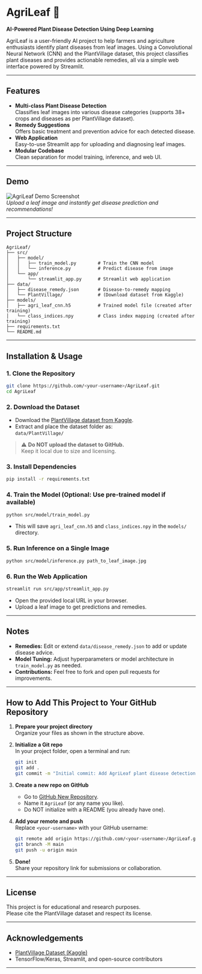 # AgriLeaf 🌱

**AI-Powered Plant Disease Detection Using Deep Learning**

AgriLeaf is a user-friendly AI project to help farmers and agriculture enthusiasts identify plant diseases from leaf images. Using a Convolutional Neural Network (CNN) and the PlantVillage dataset, this project classifies plant diseases and provides actionable remedies, all via a simple web interface powered by Streamlit.

---

## Features

- **Multi-class Plant Disease Detection**  
  Classifies leaf images into various disease categories (supports 38+ crops and diseases as per PlantVillage dataset).
- **Remedy Suggestions**  
  Offers basic treatment and prevention advice for each detected disease.
- **Web Application**  
  Easy-to-use Streamlit app for uploading and diagnosing leaf images.
- **Modular Codebase**  
  Clean separation for model training, inference, and web UI.

---

## Demo

![AgriLeaf Demo Screenshot](demo_screenshot.png)  
*Upload a leaf image and instantly get disease prediction and recommendations!*

---

## Project Structure

```
AgriLeaf/
├── src/
│   ├── model/
│   │   ├── train_model.py        # Train the CNN model
│   │   └── inference.py          # Predict disease from image
│   └── app/
│       └── streamlit_app.py      # Streamlit web application
├── data/
│   ├── disease_remedy.json       # Disease-to-remedy mapping
│   └── PlantVillage/             # (Download dataset from Kaggle)
├── models/
│   ├── agri_leaf_cnn.h5          # Trained model file (created after training)
│   └── class_indices.npy         # Class index mapping (created after training)
├── requirements.txt
└── README.md
```

---

## Installation & Usage

### 1. Clone the Repository

```bash
git clone https://github.com/<your-username>/AgriLeaf.git
cd AgriLeaf
```

### 2. Download the Dataset

- Download the [PlantVillage dataset from Kaggle](https://www.kaggle.com/datasets/emmarex/plantdisease).
- Extract and place the dataset folder as:  
  `data/PlantVillage/`

> ⚠️ **Do NOT upload the dataset to GitHub.**  
> Keep it local due to size and licensing.

### 3. Install Dependencies

```bash
pip install -r requirements.txt
```

### 4. Train the Model (Optional: Use pre-trained model if available)

```bash
python src/model/train_model.py
```
- This will save `agri_leaf_cnn.h5` and `class_indices.npy` in the `models/` directory.

### 5. Run Inference on a Single Image

```bash
python src/model/inference.py path_to_leaf_image.jpg
```

### 6. Run the Web Application

```bash
streamlit run src/app/streamlit_app.py
```
- Open the provided local URL in your browser.
- Upload a leaf image to get predictions and remedies.

---

## Notes

- **Remedies:** Edit or extend `data/disease_remedy.json` to add or update disease advice.
- **Model Tuning:** Adjust hyperparameters or model architecture in `train_model.py` as needed.
- **Contributions:** Feel free to fork and open pull requests for improvements.

---

## How to Add This Project to Your GitHub Repository

1. **Prepare your project directory**  
   Organize your files as shown in the structure above.

2. **Initialize a Git repo**  
   In your project folder, open a terminal and run:
   ```bash
   git init
   git add .
   git commit -m "Initial commit: Add AgriLeaf plant disease detection project"
   ```

3. **Create a new repo on GitHub**  
   - Go to [GitHub New Repository](https://github.com/new).
   - Name it `AgriLeaf` (or any name you like).
   - Do NOT initialize with a README (you already have one).

4. **Add your remote and push**  
   Replace `<your-username>` with your GitHub username:
   ```bash
   git remote add origin https://github.com/<your-username>/AgriLeaf.git
   git branch -M main
   git push -u origin main
   ```

5. **Done!**  
   Share your repository link for submissions or collaboration.

---

## License

This project is for educational and research purposes.  
Please cite the PlantVillage dataset and respect its license.

---

## Acknowledgements

- [PlantVillage Dataset (Kaggle)](https://www.kaggle.com/datasets/emmarex/plantdisease)
- TensorFlow/Keras, Streamlit, and open-source contributors

---
